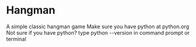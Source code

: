 # Hangman
 A simple classic hangman game   Make sure you have python at python.org  Not sure if you have python? type python --version in command prompt or terminal
